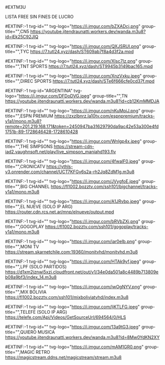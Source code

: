 #EXTM3U

LISTA FREE SIN FINES DE LUCRO

#EXTINF:-1 tvg-id="" tvg-logo="https://i.imgur.com/bZXADcj.png" group-title="",CN5 
https://youtube.jitendraunatti.workers.dev/wanda.m3u8?id=jEk25C92JIQ

#EXTINF:-1 tvg-id="" tvg-logo="https://i.imgur.com/QXJSRUI.png" group-title="",TYC
https://7.tutl24.xyz/dash/ST609ab7f8a4d3f2a.mpd

#EXTINF:-1 tvg-id="" tvg-logo="https://i.imgur.com/XIsc7Iz.png" group-title="",TNT SPORTS 
https://7.tutl24.xyz/dash/ST9945b3149bac165.mpd

#EXTINF:-1 tvg-id="" tvg-logo="https://i.imgur.com/XnzVxku.jpeg" group-title="",DIREC SPORTS 
https://7.tutl24.xyz/dash/STe6f666cfe0cd37f.mpd

#EXTINF:-1 tvg-id="ARGENTINA" tvg-logo="https://i.imgur.com/DFDoDVG.jpeg" group-title="",TN
https://youtube.jitendraunatti.workers.dev/wanda.m3u8?id=cb12KmMMDJA

#EXTINF:-1 tvg-id="" tvg-logo="https://i.imgur.com/nKuMpiJ.png" group-title="",ESPN PREMIUM 
https://zxzlbnrz.la10tv.com/espnpremium/tracks-v1a1/mono.m3u8?remote=201.219.168.171&token=2450947ba31629790da9ac42e53a300e4fd1751b-89-1728646428-1728610428

#EXTINF:-1 tvg-id="" tvg-logo="https://i.imgur.com/Wnlgp4x.jpeg" group-title="",THE SIMPSONS
https://stream-cdn-iad2.vaughnsoft.net/play/live_simpson_maniahd193.flv

#EXTINF:-1 tvg-id="" tvg-logo="https://i.imgur.com/4fwalF0.jpeg" group-title="",CRONICATV
https://ythls-v3.onrender.com/channel/UCT7KFGv6s2a-rh2Jq8ZdM1g.m3u8

#EXTINF:-1 tvg-id="" tvg-logo="https://i.imgur.com/JVygfoE.jpeg" group-title="",BIG CHANNEL
https://fl1002.bozztv.com/ssh101/bigchannel/tracks-v1a1/mono.m3u8

#EXTINF:-1 tvg-id="" tvg-logo="https://i.imgur.com/A1JRvbp.jpeg" group-title="",EL NUEVE (SOLO IP ARG)
https://router.cdn.rcs.net.ar/mnp/elnueve/output.mpd

#EXTINF:-1 tvg-id="" tvg-logo="https://i.imgur.com/bRVbZXj.png" group-title="",GOGOPLAY
https://fl1002.bozztv.com/ssh101/gogoplay/tracks-v1a1/mono.m3u8

#EXTINF:-1 tvg-id="" tvg-logo="https://i.imgur.com/iar0eIb.png" group-title="",MONI TV
https://stream.skarnetchile.com:19360/monitvhd/monitvhd.m3u8

#EXTINF:-1 tvg-id="" tvg-logo="https://i.imgur.com/HTAk9yf.jpeg" group-title="",LPF (SOLO PARTIDOS)
https://d1xm2jznwi5xzj.cloudfront.net/out/v1/34e0da501a8c4489b713809eb08a9bf3/index_14.m3u8

#EXTINF:-1 tvg-id="" tvg-logo="https://i.imgur.com/iwOgNYV.png" group-title="",MIX BOLIVIA
https://fl1002.bozztv.com/ssh101/mixboliviatvhd/index.m3u8

#EXTINF:-1 tvg-id="" tvg-logo="https://i.imgur.com/IjKTLFG.jpeg" group-title="",TELEFE (SOLO IP ARG)
https://telefe.com/Api/Videos/GetSourceUrl/694564/0/HLS

#EXTINF:-1 tvg-id="" tvg-logo="https://i.imgur.com/13a9tG3.jpeg" group-title="",QUIERO MUSICA
https://youtube.jitendraunatti.workers.dev/wanda.m3u8?id=8Mw0YdKN2XY

#EXTINF:-1 tvg-id="" tvg-logo="https://i.imgur.com/mAM1GR0.png" group-title="",MAGIC RETRO
https://magicstream.ddns.net/magicstream/stream.m3u8


